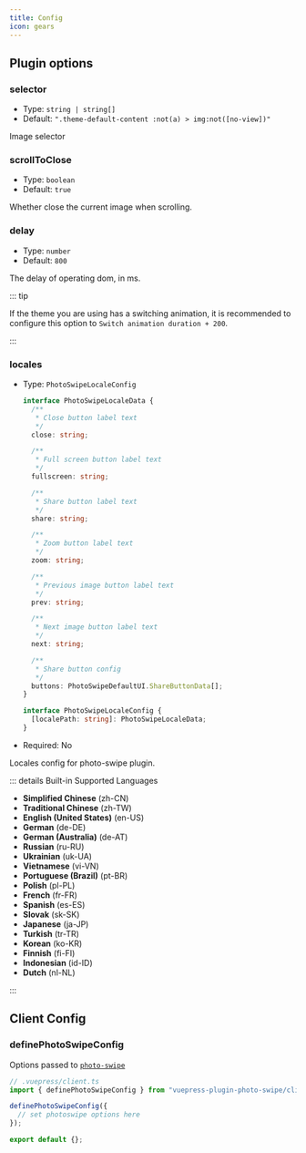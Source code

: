 ```yaml
---
title: Config
icon: gears
---
```


## Plugin options

### selector

- Type: `string | string[]`
- Default: `".theme-default-content :not(a) > img:not([no-view])"`

Image selector

### scrollToClose

- Type: `boolean`
- Default: `true`

Whether close the current image when scrolling.

### delay

- Type: `number`
- Default: `800`

The delay of operating dom, in ms.

::: tip

If the theme you are using has a switching animation, it is recommended to configure this option to `Switch animation duration + 200`.

:::

### locales

- Type: `PhotoSwipeLocaleConfig`

  ```ts
  interface PhotoSwipeLocaleData {
    /**
     * Close button label text
     */
    close: string;

    /**
     * Full screen button label text
     */
    fullscreen: string;

    /**
     * Share button label text
     */
    share: string;

    /**
     * Zoom button label text
     */
    zoom: string;

    /**
     * Previous image button label text
     */
    prev: string;

    /**
     * Next image button label text
     */
    next: string;

    /**
     * Share button config
     */
    buttons: PhotoSwipeDefaultUI.ShareButtonData[];
  }

  interface PhotoSwipeLocaleConfig {
    [localePath: string]: PhotoSwipeLocaleData;
  }
  ```

- Required: No

Locales config for photo-swipe plugin.

::: details Built-in Supported Languages

- **Simplified Chinese** (zh-CN)
- **Traditional Chinese** (zh-TW)
- **English (United States)** (en-US)
- **German** (de-DE)
- **German (Australia)** (de-AT)
- **Russian** (ru-RU)
- **Ukrainian** (uk-UA)
- **Vietnamese** (vi-VN)
- **Portuguese (Brazil)** (pt-BR)
- **Polish** (pl-PL)
- **French** (fr-FR)
- **Spanish** (es-ES)
- **Slovak** (sk-SK)
- **Japanese** (ja-JP)
- **Turkish** (tr-TR)
- **Korean** (ko-KR)
- **Finnish** (fi-FI)
- **Indonesian** (id-ID)
- **Dutch** (nl-NL)

:::

## Client Config

### definePhotoSwipeConfig

Options passed to [`photo-swipe`](http://photoswipe.com/)

```ts
// .vuepress/client.ts
import { definePhotoSwipeConfig } from "vuepress-plugin-photo-swipe/client";

definePhotoSwipeConfig({
  // set photoswipe options here
});

export default {};
```
